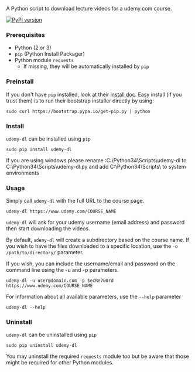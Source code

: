 A Python script to download lecture videos for a udemy.com course.

[![PyPI version](https://badge.fury.io/py/udemy-dl.svg)](http://badge.fury.io/py/udemy-dl)

### Prerequisites

* Python (2 or 3)
* `pip` (Python Install Packager)
* Python module `requests`
  * If missing, they will be automatically installed by `pip`


### Preinstall

If you don't have `pip` installed, look at their [install doc](http://pip.readthedocs.org/en/latest/installing.html).
Easy install (if you trust them) is to run their bootstrap installer directly by using:

    sudo curl https://bootstrap.pypa.io/get-pip.py | python


### Install

`udemy-dl` can be installed using `pip`

    sudo pip install udemy-dl

If you are using windows please rename :C:\Python34\Scripts\udemy-dl to C:\Python34\Scripts\udemy-dl.py and add C:\Python34\Scripts\ to system environments
### Usage

Simply call `udemy-dl` with the full URL to the course page.

    udemy-dl https://www.udemy.com/COURSE_NAME

`udemy-dl` will ask for your udemy username (email address) and password then start downloading the videos.

By default, `udemy-dl` will create a subdirectory based on the course name.  If you wish to have the files downloaded to a specific location, use the `-o /path/to/directory/` parameter.

If you wish, you can include the username/email and password on the command line using the -u and -p parameters.

    udemy-dl -u user@domain.com -p $ecRe7w0rd https://www.udemy.com/COURSE_NAME

For information about all available parameters, use the `--help` parameter

    udemy-dl --help


### Uninstall

`udemy-dl` can be uninstalled using `pip`

    sudo pip uninstall udemy-dl

You may uninstall the required `requests` module too but be aware that those might be required for other Python modules.

